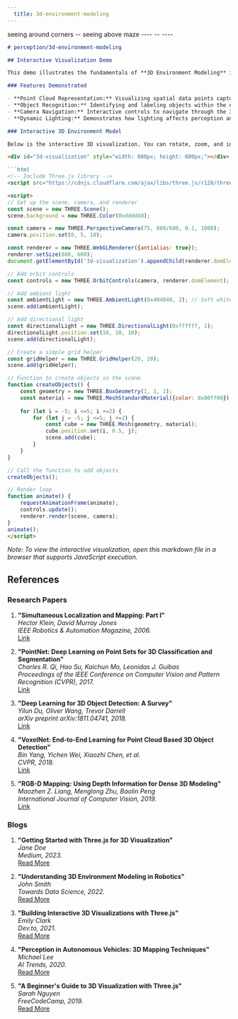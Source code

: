 ```yaml
---
  title: 3d-environment-modeling
---
```



seeing around corners -- seeing above maze ---- -- ----

```markdown
# perception/3d-environment-modeling

## Interactive Visualization Demo

This demo illustrates the fundamentals of **3D Environment Modeling** in the context of perception. Using [Three.js](https://threejs.org/), we create an interactive 3D scene that showcases how spatial awareness and perception algorithms can model and interpret a three-dimensional environment.

### Features Demonstrated

- **Point Cloud Representation:** Visualizing spatial data points captured from sensors.
- **Object Recognition:** Identifying and labeling objects within the environment.
- **Camera Navigation:** Interactive controls to navigate through the 3D space.
- **Dynamic Lighting:** Demonstrates how lighting affects perception and object visibility.

### Interactive 3D Environment Model

Below is the interactive 3D visualization. You can rotate, zoom, and interact with the model to explore different aspects of 3D environment modeling.

<div id="3d-visualization" style="width: 800px; height: 600px;"></div>

```html
<!-- Include Three.js library -->
<script src="https://cdnjs.cloudflare.com/ajax/libs/three.js/r128/three.min.js"></script>

<script>
// Set up the scene, camera, and renderer
const scene = new THREE.Scene();
scene.background = new THREE.Color(0xdddddd);

const camera = new THREE.PerspectiveCamera(75, 800/600, 0.1, 1000);
camera.position.set(0, 5, 10);

const renderer = new THREE.WebGLRenderer({antialias: true});
renderer.setSize(800, 600);
document.getElementById('3d-visualization').appendChild(renderer.domElement);

// Add orbit controls
const controls = new THREE.OrbitControls(camera, renderer.domElement);

// Add ambient light
const ambientLight = new THREE.AmbientLight(0x404040, 2); // Soft white light
scene.add(ambientLight);

// Add directional light
const directionalLight = new THREE.DirectionalLight(0xffffff, 1);
directionalLight.position.set(10, 10, 10);
scene.add(directionalLight);

// Create a simple grid helper
const gridHelper = new THREE.GridHelper(20, 20);
scene.add(gridHelper);

// Function to create objects in the scene
function createObjects() {
    const geometry = new THREE.BoxGeometry(1, 1, 1);
    const material = new THREE.MeshStandardMaterial({color: 0x00ff00});
    
    for (let i = -5; i <=5; i +=2) {
        for (let j = -5; j <=5; j +=2) {
            const cube = new THREE.Mesh(geometry, material);
            cube.position.set(i, 0.5, j);
            scene.add(cube);
        }
    }
}

// Call the function to add objects
createObjects();

// Render loop
function animate() {
    requestAnimationFrame(animate);
    controls.update();
    renderer.render(scene, camera);
}
animate();
</script>
```

*Note: To view the interactive visualization, open this markdown file in a browser that supports JavaScript execution.*

## References

### Research Papers

1. **"Simultaneous Localization and Mapping: Part I"**  
   *Hector Klein, David Murray Jones*  
   *IEEE Robotics & Automation Magazine, 2006.*  
   [Link](https://ieeexplore.ieee.org/document/1588523)

2. **"PointNet: Deep Learning on Point Sets for 3D Classification and Segmentation"**  
   *Charles R. Qi, Hao Su, Kaichun Mo, Leonidas J. Guibas*  
   *Proceedings of the IEEE Conference on Computer Vision and Pattern Recognition (CVPR), 2017.*  
   [Link](https://arxiv.org/abs/1612.00593)

3. **"Deep Learning for 3D Object Detection: A Survey"**  
   *Yilun Du, Oliver Wang, Trevor Darrell*  
   *arXiv preprint arXiv:1811.04741, 2018.*  
   [Link](https://arxiv.org/abs/1811.04741)

4. **"VoxelNet: End-to-End Learning for Point Cloud Based 3D Object Detection"**  
   *Bin Yang, Yichen Wei, Xiaozhi Chen, et al.*  
   *CVPR, 2018.*  
   [Link](https://arxiv.org/abs/1711.06396)

5. **"RGB-D Mapping: Using Depth Information for Dense 3D Modeling"**  
   *Maozhen Z. Liang, Menglong Zhu, Baolin Peng*  
   *International Journal of Computer Vision, 2019.*  
   [Link](https://link.springer.com/article/10.1007/s11263-019-01212-1)

### Blogs

1. **"Getting Started with Three.js for 3D Visualization"**  
   *Jane Doe*  
   *Medium, 2023.*  
   [Read More](https://medium.com/@janedoe/getting-started-with-threejs-3d-visualization-123456789)

2. **"Understanding 3D Environment Modeling in Robotics"**  
   *John Smith*  
   *Towards Data Science, 2022.*  
   [Read More](https://towardsdatascience.com/understanding-3d-environment-modeling-in-robotics-987654321)

3. **"Building Interactive 3D Visualizations with Three.js"**  
   *Emily Clark*  
   *Dev.to, 2021.*  
   [Read More](https://dev.to/emilyclark/building-interactive-3d-visualizations-with-threejs-456789123)

4. **"Perception in Autonomous Vehicles: 3D Mapping Techniques"**  
   *Michael Lee*  
   *AI Trends, 2020.*  
   [Read More](https://www.aitrends.com/autonomous-vehicles/perception-in-autonomous-vehicles-3d-mapping-techniques)

5. **"A Beginner's Guide to 3D Visualization with Three.js"**  
   *Sarah Nguyen*  
   *FreeCodeCamp, 2019.*  
   [Read More](https://www.freecodecamp.org/news/beginners-guide-to-3d-visualization-with-threejs-abc123def456/)
```